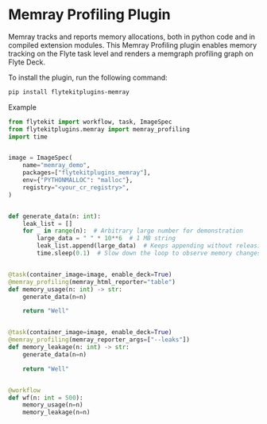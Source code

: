 # Memray Profiling Plugin

Memray tracks and reports memory allocations, both in python code and in compiled extension modules.
This Memray Profiling plugin enables memory tracking on the Flyte task level and renders a memgraph profiling graph on Flyte Deck.

To install the plugin, run the following command:

```bash
pip install flytekitplugins-memray
```

Example
```python
from flytekit import workflow, task, ImageSpec
from flytekitplugins.memray import memray_profiling
import time


image = ImageSpec(
    name="memray_demo",
    packages=["flytekitplugins_memray"],
    env={"PYTHONMALLOC": "malloc"},
    registry="<your_cr_registry>",
)


def generate_data(n: int):
    leak_list = []
    for _ in range(n):  # Arbitrary large number for demonstration
        large_data = " " * 10**6  # 1 MB string
        leak_list.append(large_data)  # Keeps appending without releasing
        time.sleep(0.1)  # Slow down the loop to observe memory changes


@task(container_image=image, enable_deck=True)
@memray_profiling(memray_html_reporter="table")
def memory_usage(n: int) -> str:
    generate_data(n=n)

    return "Well"


@task(container_image=image, enable_deck=True)
@memray_profiling(memray_reporter_args=["--leaks"])
def memory_leakage(n: int) -> str:
    generate_data(n=n)

    return "Well"


@workflow
def wf(n: int = 500):
    memory_usage(n=n)
    memory_leakage(n=n)
```
